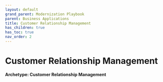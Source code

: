 ```yaml
---
layout: default
grand_parent: Modernization Playbook
parent: Business Applications
title: Customer Relationship Management
has_children: true
has_toc: true
nav_order: 2
---
```


# Customer Relationship Management

**Archetype: Customer Relationship Management**


